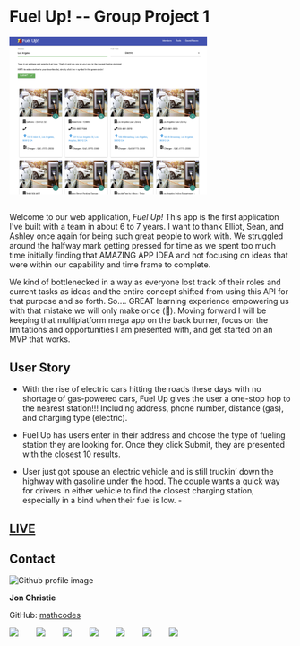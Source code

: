 # Fuel Up! -- Group Project 1

<img src="https://raw.githubusercontent.com/JonsOrganization/TechnicallyAMammal/master/images/FuelUp.png" width="70%" />

##  
Welcome to our web application, *Fuel Up!* This app is the first application I've built with a team in about 6 to 7 years. I want to thank Elliot, Sean, and Ashley once again for being such great people to work with. We struggled around the halfway mark getting pressed for time as we spent too much time initially finding that AMAZING APP IDEA and not focusing on ideas that were within our capability and time frame to complete. 

We kind of bottlenecked in a way as everyone lost track of their roles and current tasks as ideas and the entire concept shifted from using this API for that purpose and so forth. So.... GREAT learning experience empowering us with that mistake we will only make once (🤞). Moving forward I will be keeping that multiplatform mega app on the back burner, focus on the limitations and opportunities I am presented with, and get started on an MVP that works.  

## User Story

- With the rise of electric cars hitting the roads these days with no shortage of gas-powered cars, Fuel Up gives the user a one-stop hop to the nearest station!!! Including address, phone number, distance (gas), and charging type (electric).

- Fuel Up has users enter in their address and choose the type of fueling station they are looking for. Once they click Submit, they are presented with the closest 10 results.

- User just got spouse an electric vehicle and is still truckin’ down the highway with gasoline under the hood. The couple wants a quick way for drivers in either vehicle to find the closest charging station, especially in a bind when their fuel is low. - 


 ## [LIVE](https://team6diamondplatipi.github.io/TechnicallyAMammal/)
 
## Contact
<img src="https://avatars0.githubusercontent.com/u/17928947?v=4" alt="Github profile image" width="80px" height="80px" />

__Jon Christie__ 

GitHub: [mathcodes](https://github.com/mathcodes) 

[<code><img width="36px" src="https://img.icons8.com/color/48/000000/linkedin.png"/></code>](https://www.linkedin.com/jonchristie)       
[<code><img width="36" src="https://img.icons8.com/color/48/000000/twitter--v2.png"/></code>](https://twitter.com/jonpchristie)       
[<code><img width="36" src="https://img.icons8.com/color/48/000000/youtube-play.png"/></code>](https://www.youtube.com/channel/UC5GFnN-lv8Yuqc9O3b79k6g)       
[<code><img width="36" src="https://img.icons8.com/color/48/000000/facebook.png"/></code>](https://www.facebook.com/jonpchristie)       
[<code><img width="36" src="https://img.icons8.com/color/48/000000/instagram-new--v2.png"/></code>](https://www.instagram.com/fullstack11235)       
[<code><img width="36" src="https://img.icons8.com/color/48/000000/soundcloud.png"/></code>](https://soundcloud.com/jonchristie#/)       
[<code><img width="36" src="https://img.icons8.com/color/48/000000/spotify--v1.png"/></code>](https://open.spotify.com/artist/07S7aLfxH70VAX64g1WuFw?si=tlOj1OMBRLm-y4sY8Lox3Q)
